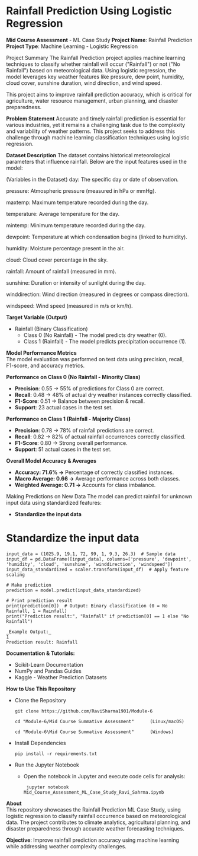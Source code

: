 # Rainfall Prediction Using Logistic Regression

__Mid Course Assessment__ - ML Case Study 
__Project Name__: Rainfall Prediction 
__Project Type__: Machine Learning - Logistic Regression 

Project Summary
The Rainfall Prediction project applies machine learning techniques to classify whether rainfall will occur ("Rainfall") or not ("No Rainfall") based on meteorological data. Using logistic regression, the model leverages key weather features like pressure, dew point, humidity, cloud cover, sunshine duration, wind direction, and wind speed.

This project aims to improve rainfall prediction accuracy, which is critical for agriculture, water resource management, urban planning, and disaster preparedness.

__Problem Statement__
Accurate and timely rainfall prediction is essential for various industries, yet it remains a challenging task due to the complexity and variability of weather patterns. This project seeks to address this challenge through machine learning classification techniques using logistic regression.

__Dataset Description__
The dataset contains historical meteorological parameters that influence rainfall. Below are the input features used in the model:

(Variables in the Dataset)
day: The specific day or date of observation.

pressure: Atmospheric pressure (measured in hPa or mmHg).

maxtemp: Maximum temperature recorded during the day.

temperature: Average temperature for the day.

mintemp: Minimum temperature recorded during the day.

dewpoint: Temperature at which condensation begins (linked to humidity).

humidity: Moisture percentage present in the air.

cloud: Cloud cover percentage in the sky.

rainfall: Amount of rainfall (measured in mm).

sunshine: Duration or intensity of sunlight during the day.

winddirection: Wind direction (measured in degrees or compass direction).

windspeed: Wind speed (measured in m/s or km/h).

__Target Variable (Output)__
- Rainfall (Binary Classification)
  - Class 0 (No Rainfall) - The model predicts dry weather (0).
  - Class 1 (Rainfall) - The model predicts precipitation occurrence (1).

__Model Performance Metrics__    
The model evaluation was performed on test data using precision, recall, F1-score, and accuracy metrics.

__Performance on Class 0 (No Rainfall - Minority Class)__
- __Precision__: 0.55 → 55% of predictions for Class 0 are correct.
- __Recall__: 0.48 → 48% of actual dry weather instances correctly classified.
- __F1-Score__: 0.51 → Balance between precision & recall. 
- __Support__: 23 actual cases in the test set.

__Performance on Class 1 (Rainfall - Majority Class)__
- __Precision__: 0.78 → 78% of rainfall predictions are correct. 
-  __Recall__: 0.82 → 82% of actual rainfall occurrences correctly classified. 
- __F1-Score__: 0.80 → Strong overall performance.
- __Support__: 51 actual cases in the test set.

__Overall Model Accuracy & Averages__
- __Accuracy: 71.6% →__ Percentage of correctly classified instances.
- __Macro Average: 0.66 →__ Average performance across both classes.
- __Weighted Average: 0.71 →__ Accounts for class imbalance.

Making Predictions on New Data
The model can predict rainfall for unknown input data using standardized features:

- __Standardize the input data__
# Standardize the input data
    input_data = (1025.9, 19.1, 72, 99, 1, 9.3, 26.3)  # Sample data
    input_df = pd.DataFrame([input_data], columns=['pressure', 'dewpoint', 'humidity', 'cloud', 'sunshine', 'winddirection', 'windspeed'])
    input_data_standardized = scaler.transform(input_df)  # Apply feature scaling
    
    # Make prediction
    prediction = model.predict(input_data_standardized)
    
    # Print prediction result
    print(prediction[0])  # Output: Binary classification (0 = No Rainfall, 1 = Rainfall)
    print("Prediction result:", "Rainfall" if prediction[0] == 1 else "No Rainfall")

    _Example Output:_
    1
    Prediction result: Rainfall

__Documentation & Tutorials:__
- Scikit-Learn Documentation
- NumPy and Pandas Guides
- Kaggle - Weather Prediction Datasets

__How to Use This Repository__
- Clone the Repository

      git clone https://github.com/RaviSharma1901/Module-6
  
      cd "Module-6/Mid Course Summative Assessment"      (Linux/macOS)
  
      cd "Module-6\Mid Course Summative Assessment"      (Windows)
- Install Dependencies
  
      pip install -r requirements.txt
- Run the Jupyter Notebook
   - Open the notebook in Jupyter and execute code cells for analysis:

          jupyter notebook Mid_Course_Assessment_ML_Case_Study_Ravi_Sahrma.ipynb
     
__About__    
This repository showcases the Rainfall Prediction ML Case Study, using logistic regression to classify rainfall occurrence based on meteorological data. The project contributes to climate analytics, agricultural planning, and disaster preparedness through accurate weather forecasting techniques.

__Objective__: Improve rainfall prediction accuracy using machine learning while addressing weather complexity challenges.

